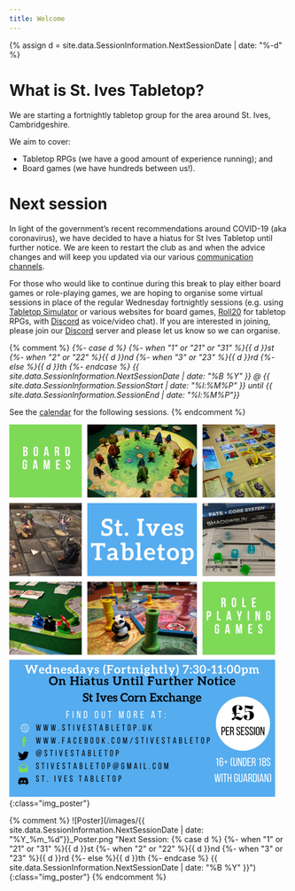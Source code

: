 ```yaml
---
title: Welcome
---
```


{% assign d = site.data.SessionInformation.NextSessionDate | date: "%-d" %}

# What is St. Ives Tabletop?

We are starting a fortnightly tabletop group for the area around St. Ives, Cambridgeshire.

We aim to cover:
* Tabletop RPGs (we have a good amount of experience running); and
* Board games (we have hundreds between us!).

# Next session

In light of the government’s recent recommendations around COVID-19 (aka coronavirus), we have decided to have a hiatus for St Ives Tabletop until further notice.
We are keen to restart the club as and when the advice changes and will keep you updated via our various [communication channels](/Contact.html).

For those who would like to continue during this break to play either board games or role-playing games, we are hoping to organise some virtual sessions in place of the regular Wednesday fortnightly sessions (e.g. using [Tabletop Simulator](https://www.tabletopsimulator.com) or various websites for board games, [Roll20](https://roll20.net) for tabletop RPGs, with [Discord][Discord] as voice/video chat).
If you are interested in joining, please join our [Discord][Discord] server and please let us know so we can organise.

{% comment %}
*{%- case d %}
	{%- when "1" or "21" or "31" %}{{ d }}st
	{%- when "2" or "22" %}{{ d }}nd
	{%- when "3" or "23" %}{{ d }}rd
	{%- else %}{{ d }}th
{%- endcase %} {{ site.data.SessionInformation.NextSessionDate | date: "%B %Y" }} @ {{ site.data.SessionInformation.SessionStart | date: "%l:%M%P" }} until {{ site.data.SessionInformation.SessionEnd | date: "%l:%M%P"}}*

See the [calendar](/Calendar.html) for the following sessions.
{% endcomment %}

![Poster](/images/Poster_OnHiatus.png){:class="img_poster"}

{% comment %}
![Poster](/images/{{ site.data.SessionInformation.NextSessionDate | date: "%Y_%m_%d"}}_Poster.png "Next Session: {% case d %}
	{%- when "1" or "21" or "31" %}{{ d }}st
	{%- when "2" or "22" %}{{ d }}nd
	{%- when "3" or "23" %}{{ d }}rd
	{%- else %}{{ d }}th
{%- endcase %} {{ site.data.SessionInformation.NextSessionDate | date: "%B %Y" }}"){:class="img_poster"}
{% endcomment %}

[Discord]: https://discordapp.com/invite/aJHdTY
